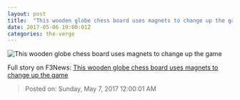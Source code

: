 ```yaml
---
layout: post
title:  "This wooden globe chess board uses magnets to change up the game"
date: 2017-05-06 19:00:01Z
categories: the-verge
---
```


![This wooden globe chess board uses magnets to change up the game](https://cdn0.vox-cdn.com/thumbor/TwHR7kWSoNmCziSil1mMMXr1gnA=/0x36:1688x920/fit-in/1200x630/cdn1.vox-cdn.com/uploads/chorus_asset/file/8474471/Screen_Shot_2017_05_06_at_1.01.30_PM.png)




Full story on F3News: [This wooden globe chess board uses magnets to change up the game](http://www.f3nws.com/n/xEX34D)

> Posted on: Sunday, May 7, 2017 12:00:01 AM
